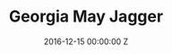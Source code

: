 ---
title: Georgia May Jagger
date: 2016-12-15 00:00:00 Z
position: 1
image: "/uploads/georgia-may-jagger-feature.jpg"
images:
- "/uploads/georgia-may-jagger-01.jpg"
- "/uploads/georgia-may-jagger-02.jpg"
- "/uploads/georgia-may-jagger-03.jpg"
- "/uploads/georgia-may-jagger-04.jpg"
publication: Harper's Bazaar UK
photographer: Alexi Lubomirski
is-featured:
layout: project
---